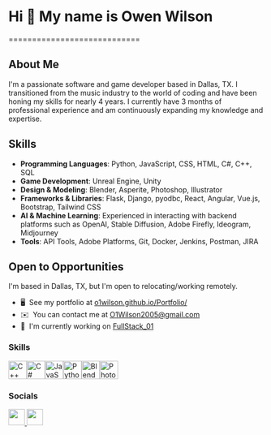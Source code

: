 # Hi 👋 My name is Owen Wilson
============================

## About Me
I'm a passionate software and game developer based in Dallas, TX. I transitioned from the music industry to the world of coding and have been honing my skills for nearly 4 years. I currently have 3 months of professional experience and am continuously expanding my knowledge and expertise.

## Skills
- **Programming Languages**: Python, JavaScript, CSS, HTML, C#, C++, SQL
- **Game Development**: Unreal Engine, Unity
- **Design & Modeling**: Blender, Asperite, Photoshop, Illustrator
- **Frameworks & Libraries**: Flask, Django, pyodbc, React, Angular, Vue.js, Bootstrap, Tailwind CSS
- **AI & Machine Learning**: Experienced in interacting with backend platforms such as OpenAI, Stable Diffusion, Adobe Firefly, Ideogram, Midjourney
- **Tools**: API Tools, Adobe Platforms, Git, Docker, Jenkins, Postman, JIRA

## Open to Opportunities
I'm based in Dallas, TX, but I'm open to relocating/working remotely.

* 🖥️  See my portfolio at [o1wilson.github.io/Portfolio/](http://o1wilson.github.io/Portfolio/)
* ✉️  You can contact me at [O1Wilson2005@gmail.com](mailto:O1Wilson2005@gmail.com)
* 🚀  I'm currently working on [FullStack_01](https://github.com/O1Wilson/FullStack_01)
  
### Skills


<p align="left">
<a href="https://docs.microsoft.com/en-us/cpp/?view=msvc-170" target="_blank" rel="noreferrer"><img src="https://raw.githubusercontent.com/danielcranney/readme-generator/main/public/icons/skills/cplusplus-colored.svg" width="36" height="36" alt="C++" /></a><a href="https://docs.microsoft.com/en-us/dotnet/csharp/" target="_blank" rel="noreferrer"><img src="https://raw.githubusercontent.com/danielcranney/readme-generator/main/public/icons/skills/csharp-colored.svg" width="36" height="36" alt="C#" /></a><a href="https://developer.mozilla.org/en-US/docs/Web/JavaScript" target="_blank" rel="noreferrer"><img src="https://raw.githubusercontent.com/danielcranney/readme-generator/main/public/icons/skills/javascript-colored.svg" width="36" height="36" alt="JavaScript" /></a><a href="https://www.python.org/" target="_blank" rel="noreferrer"><img src="https://raw.githubusercontent.com/danielcranney/readme-generator/main/public/icons/skills/python-colored.svg" width="36" height="36" alt="Python" /></a><a href="https://www.blender.org/" target="_blank" rel="noreferrer"><img src="https://raw.githubusercontent.com/danielcranney/readme-generator/main/public/icons/skills/blender-colored.svg" width="36" height="36" alt="Blender" /></a><a href="https://www.adobe.com/uk/products/photoshop.html" target="_blank" rel="noreferrer"><img src="https://raw.githubusercontent.com/danielcranney/readme-generator/main/public/icons/skills/photoshop-colored.svg" width="36" height="36" alt="Photoshop" /></a>
</p>


### Socials

<p align="left"> <a href="https://www.github.com/O1Wilson" target="_blank" rel="noreferrer"> <picture> <source media="(prefers-color-scheme: dark)" srcset="https://raw.githubusercontent.com/danielcranney/readme-generator/main/public/icons/socials/github-dark.svg" /> <source media="(prefers-color-scheme: light)" srcset="https://raw.githubusercontent.com/danielcranney/readme-generator/main/public/icons/socials/github.svg" /> <img src="https://raw.githubusercontent.com/danielcranney/readme-generator/main/public/icons/socials/github.svg" width="32" height="32" /> </picture> </a> <a href="https://www.linkedin.com/in/owen-wilson-861147225" target="_blank" rel="noreferrer"> <picture> <source media="(prefers-color-scheme: dark)" srcset="https://raw.githubusercontent.com/danielcranney/readme-generator/main/public/icons/socials/linkedin-dark.svg" /> <source media="(prefers-color-scheme: light)" srcset="https://raw.githubusercontent.com/danielcranney/readme-generator/main/public/icons/socials/linkedin.svg" /> <img src="https://raw.githubusercontent.com/danielcranney/readme-generator/main/public/icons/socials/linkedin.svg" width="32" height="32" /> </picture> </a></p>

